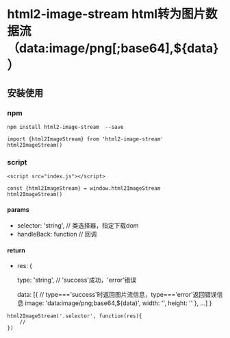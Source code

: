 # html2-image-stream html转为图片数据流（data:image/png[;base64],${data}）

## 安装使用

### npm
```
npm install html2-image-stream  --save

import {html2ImageStream} from 'html2-image-stream'
html2ImageStream()
```

### script
```
<script src="index.js"></script>

const {html2ImageStream} = window.html2ImageStream
html2ImageStream()
```

#### params
* selector: 'string', // 类选择器，指定下载dom
* handleBack: function // 回调
#### return
* res: {

    type: 'string', // 'success'成功，'error'错误

    data: [{ // type==='success'时返回图片流信息，type==='error'返回错误信息
        image: 'data:image/png;base64,${data}',
        width: '',
        height: ''
    }, ...]
}
```
html2ImageStream('.selector', function(res){
    // 
})
```
